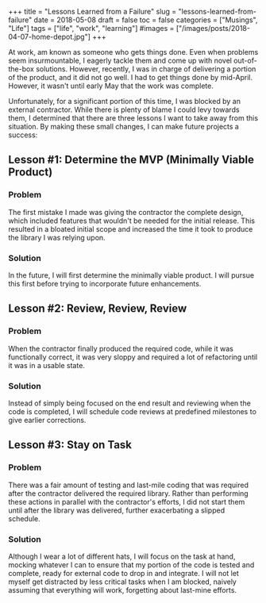 +++
title = "Lessons Learned from a Failure"
slug = "lessons-learned-from-failure"
date = 2018-05-08
draft = false
toc = false
categories = ["Musings", "Life"]
tags = ["life", "work", "learning"]
#images = ["/images/posts/2018-04-07-home-depot.jpg"]
+++

At work, am known as someone who gets things done. Even when problems seem insurmountable, I eagerly tackle them and come up with novel out-of-the-box solutions. However, recently, I was in charge of delivering a portion of the product, and it did not go well. I had to get things done by mid-April. However, it wasn't until early May that the work was complete.

Unfortunately, for a significant portion of this time, I was blocked by an external contractor. While there is plenty of blame I could levy towards them, I determined that there are three lessons I want to take away from this situation. By making these small changes, I can make future projects a success:

## Lesson #1: Determine the MVP (Minimally Viable Product)

### Problem

The first mistake I made was giving the contractor the complete design, which included features that wouldn't be needed for the initial release. This resulted in a bloated initial scope and increased the time it took to produce the library I was relying upon.

### Solution

In the future, I will first determine the minimally viable product. I will pursue this first before trying to incorporate future enhancements.

## Lesson #2: Review, Review, Review

### Problem

When the contractor finally produced the required code, while it was functionally correct, it was very sloppy and required a lot of refactoring until it was in a usable state.

### Solution

Instead of simply being focused on the end result and reviewing when the code is completed, I will schedule code reviews at predefined milestones to give earlier corrections.

## Lesson #3: Stay on Task

### Problem

There was a fair amount of testing and last-mile coding that was required after the contractor delivered the required library. Rather than performing these actions in parallel with the contractor's efforts, I did not start them until after the library was delivered, further exacerbating a slipped schedule.

### Solution

Although I wear a lot of different hats, I will focus on the task at hand, mocking whatever I can to ensure that my portion of the code is tested and complete, ready for external code to drop in and integrate. I will not let myself get distracted by less critical tasks when I am blocked, naively assuming that everything will work, forgetting about last-mine efforts.
